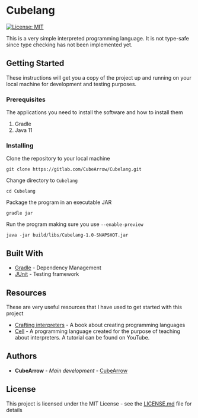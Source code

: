 # Cubelang
[![License: MIT](https://img.shields.io/badge/License-MIT-yellow.svg?style=flat-square)](https://opensource.org/licenses/MIT)

This is a very simple interpreted programming language. It is not type-safe since type checking has not been implemented yet.



## Getting Started

These instructions will get you a copy of the project up and running on your local machine for development and testing purposes.

### Prerequisites

The applications you need to install the software and how to install them

1. Gradle
3. Java 11

### Installing

Clone the repository to your local machine
```
git clone https://gitlab.com/CubeArrow/Cubelang.git
```

Change directory to `Cubelang`
```
cd Cubelang 
```

Package the program in an executable JAR

```
gradle jar
```

Run the program making sure you use `--enable-preview`
```
java -jar build/libs/Cubelang-1.0-SNAPSHOT.jar
```


## Built With

* [Gradle](https://gradle.org/) - Dependency Management
* [JUnit](https://junit.org/junit5/) - Testing framework

## Resources

These are very useful resources that I have used to get started with this project

* [Crafting interpreters](https://craftinginterpreters.com/) - A book about creating programming languages
* [Cell](https://gitlab.com/cell_lang/cell) - A programming language created for the purpose of teaching about interpreters. A tutorial can be found on YouTube.


## Authors

* **CubeArrow** - *Main development* - [CubeArrow](https://gitlab.com/CubeArrow)


## License

This project is licensed under the MIT License - see the [LICENSE.md](LICENSE.md) file for details
